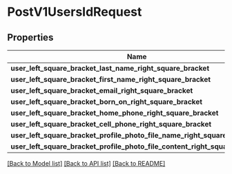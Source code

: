 # PostV1UsersIdRequest

## Properties

Name | Type | Description | Notes
------------ | ------------- | ------------- | -------------
**user_left_square_bracket_last_name_right_square_bracket** | Option<**String**> |  | [optional]
**user_left_square_bracket_first_name_right_square_bracket** | Option<**String**> |  | [optional]
**user_left_square_bracket_email_right_square_bracket** | Option<**String**> |  | [optional]
**user_left_square_bracket_born_on_right_square_bracket** | Option<**String**> |  | [optional]
**user_left_square_bracket_home_phone_right_square_bracket** | Option<**String**> |  | [optional]
**user_left_square_bracket_cell_phone_right_square_bracket** | Option<**String**> |  | [optional]
**user_left_square_bracket_profile_photo_file_name_right_square_bracket** | Option<**String**> |  | [optional]
**user_left_square_bracket_profile_photo_file_content_right_square_bracket** | Option<**String**> |  | [optional]

[[Back to Model list]](../README.md#documentation-for-models) [[Back to API list]](../README.md#documentation-for-api-endpoints) [[Back to README]](../README.md)


